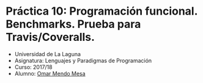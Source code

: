 # Práctica 10: Programación funcional. Benchmarks. Prueba para Travis/Coveralls.
*  Universidad de La Laguna
*  Asignatura: Lenguajes y Paradigmas de Programación
*  Curso: 2017/18
*  Alumno: [Omar Mendo Mesa](https://ozzrocker95.github.io/)
